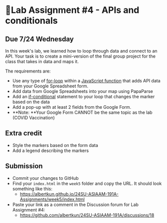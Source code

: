 # 📝Lab Assignment #4 - APIs and conditionals

## Due 7/24 Wednesday

In this week's lab, we learned how to loop through data and connect to an API. Your task is to create a mini-version of the final group project for the class that takes in data and maps it.

The requirements are:

- Use any type of [for-loop](https://www.w3schools.com/js/js_loop_for.asp) within a [JavaScript function](https://developer.mozilla.org/en-US/docs/Web/JavaScript/Reference/Global_Objects/Function/Function) that adds API data from your Google Spreadsheet form.
- Add data from Google Spreadsheets into your map using PapaParse
- Add an [if-conditional](https://www.w3schools.com/js/js_if_else.asp) statement to your loop that changes the marker based on the data
- Add a pop-up with at least 2 fields from the Google Form.
- **Note: **Your Google Form CANNOT be the same topic as the lab (COVID Vaccination)

## Extra credit

- Style the markers based on the form data
- Add a legend describing the markers

## Submission

- Commit your changes to GitHub
- Find your `index.html` in the `week5` folder and copy the URL. It should look something like this:
  - https://albertkun.github.io/24SU-ASIAAM-191A-Assignments/week5/index.html
- Paste your link as a comment in the Discussion forum for Lab Assignment #4:
  - https://github.com/albertkun/24SU-ASIAAM-191A/discussions/18
